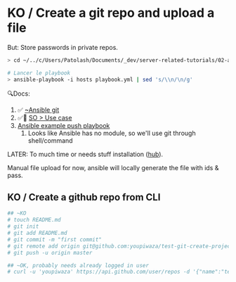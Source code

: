 # KO / Create a git repo and upload a file

But: Store passwords in private repos.

```bash
> cd ~/../c/Users/Patolash/Documents/_dev/server-related-tutorials/02-ansible/15-git-create-repo/ansible

# Lancer le playbook
> ansible-playbook -i hosts playbook.yml | sed 's/\\n/\n/g'
```

🔍Docs:

1. ✅ [~Ansible git](https://docs.ansible.com/ansible/latest/modules/git_module.html)
2. ✅💚 [SO > Use case](https://stackoverflow.com/questions/39204455/ansible-how-to-init-git-bare-repository-and-clone-it-to-the-same-machine)
3. [Ansible example push playbook](https://github.com/willtome/ansible-git/blob/master/tasks/push.yml)
   1. Looks like Ansible has no module, so we'll use git through shell/command

LATER: To much time or needs stuff installation ([hub](https://github.com/github/hub#installation)).

Manual file upload for now, ansible will locally generate the file with ids & pass.

## KO / Create a github repo from CLI

```bash
## ~KO
# touch README.md
# git init
# git add README.md
# git commit -m "first commit"
# git remote add origin git@github.com:youpiwaza/test-git-create-project.git
# git push -u origin master

## ~OK, probably needs already logged in user
# curl -u 'youpiwaza' https://api.github.com/user/repos -d '{"name":"test-git-create-project"}'
```
